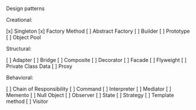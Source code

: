 Design patterns

Creational:

[x] Singleton
[x] Factory Method
[ ] Abstract Factory
[ ] Builder
[ ] Prototype
[ ] Object Pool

Structural:

[ ] Adapter
[ ] Bridge
[ ] Composite
[ ] Decorator
[ ] Facade
[ ] Flyweight
[ ] Private Class Data
[ ] Proxy

Behavioral:

[ ] Chain of Responsibility
[ ] Command
[ ] Interpreter
[ ] Mediator
[ ] Memento
[ ] Null Object
[ ] Observer
[ ] State
[ ] Strategy
[ ] Template method
[ ] Visitor
